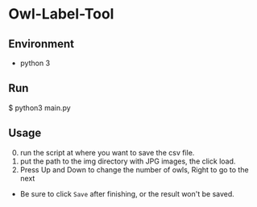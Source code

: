 Owl-Label-Tool
===============

Environment
----------
- python 3

Run
-------
$ python3 main.py

Usage
-----
0. run the script at where you want to save the csv file.
1. put the path to the img directory with JPG images, the click load.
2. Press Up and Down to change the number of owls, Right to go to the next
  - Be sure to click `Save` after finishing, or the result won't be saved. 
